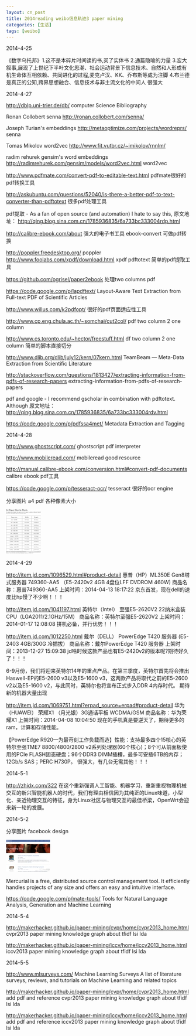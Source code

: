 ```yaml
---
layout: cn_post
title: 2014reading weibo信息轨迹3 paper mining
categories: [生活]
tags: [weibo]
---
```


2014-4-25

《数字乌托邦》1.这不是本碎片时间读的书,买了实体书 2.通篇隐喻的力量 3.宏大叙事,展现了上世纪下半叶文化思潮、社会运动背景下信息技术、自然和人形成有机生命体互相依赖、共同进化的过程,麦克卢汉、KK、乔布斯等成为注脚 4.布兰德是真正的公知,跨界思想融合、信息技术与非主流文化的中间人 很强大

2014-4-27

http://dblp.uni-trier.de/db/ computer Science Bibliography

Ronan Collobert senna http://ronan.collobert.com/senna/

Joseph Turian's embeddings http://metaoptimize.com/projects/wordreprs/ senna

Tomas Mikolov word2vec http://www.fit.vutbr.cz/~imikolov/rnnlm/

radim rehurek gensim's word embeddings http://radimrehurek.com/gensim/models/word2vec.html word2vec

http://www.pdfmate.com/convert-pdf-to-editable-text.html pdfmate很好的pdf转换工具

http://askubuntu.com/questions/52040/is-there-a-better-pdf-to-text-converter-than-pdftotext 很多pdf处理工具

pdf提取 - As a fan of open source (and automation) I hate to say this, 原文地址： http://qing.blog.sina.com.cn/1785936835/6a733bc333004rdp.html

http://calibre-ebook.com/about 强大的电子书工具 ebook-convert 可做pdf转换

http://poppler.freedesktop.org/ poppler http://www.foolabs.com/xpdf/download.html xpdf pdftotext 简单的pdf提取工具

https://github.com/ogrisel/paper2ebook 处理two columns pdf

https://code.google.com/p/lapdftext/ Layout-Aware Text Extraction from Full-text PDF of Scientific Articles

http://www.willus.com/k2pdfopt/ 很好的pdf页面适应性工具

http://www.cp.eng.chula.ac.th/~somchai/cut2col/ pdf two column 2 one column

http://www.cs.toronto.edu/~hector/freestuff.html df two column 2 one column 简单的脚本直接切分

http://www.dlib.org/dlib/july12/kern/07kern.html TeamBeam — Meta-Data Extraction from Scientific Literature

http://stackoverflow.com/questions/1813427/extracting-information-from-pdfs-of-research-papers extracting-information-from-pdfs-of-research-papers

pdf and google - I recommend gscholar in combination with pdftotext. Although 原文地址： http://qing.blog.sina.com.cn/1785936835/6a733bc333004rdv.html

https://code.google.com/p/pdfssa4met/ Metadata Extraction and Tagging

2014-4-28

http://www.ghostscript.com/ ghostscript pdf interpreter

http://www.mobileread.com/ mobileread good resource

http://manual.calibre-ebook.com/conversion.html#convert-pdf-documents calibre ebook pdf工具

https://code.google.com/p/tesseract-ocr/ tesseract 很好的ocr engine

分享图片 a4 pdf 各种像素大小

![pixels](/images/2014-04-weibo-pixels.jpg)

2014-4-29

http://item.jd.com/1096529.html#product-detail 惠普（HP）ML350E Gen8塔式服务器 749360-AA5 （E5-2420v2 4GB 4盘位LFF DVDROM 460W) 商品名称：惠普749360-AA5 上架时间：2014-04-13 18:17:22 京东首发，现在dell的速度比hp慢了不少啊！！！

http://item.jd.com/1041197.html 英特尔（Intel） 至强E5-2620V2 22纳米盒装CPU（LGA2011/2.1GHz/15M） 商品名称：英特尔至强E5-2620V2 上架时间：2014-01-17 12:08:08 拼机必备，并行优势！！！

http://item.jd.com/1012250.html 戴尔（DELL） PowerEdge T420 服务器 (E5-2403 4GB/300G 冷插拔） 商品名称：戴尔PowerEdge T420 服务器 上架时间：2013-12-27 15:09:38 jd啥时候这款产品也有E5-2420v2的版本呢?期待好久了！！！

6-9月份，我们将迎来英特尔14年的重点产品。在第三季度，英特尔首先将会推出Haswell-EP的E5-2600 v3以及E5-1600 v3，这两款产品将取代之前的E5-2600 v2以及E5-1600 v2，与此同时，英特尔也将宣布正式步入DDR 4内存时代。 期待新的机器大量出现

http://item.jd.com/1069751.html?erpad_source=erpad#product-detail 华为（HUAWEI） 荣耀X1 （月光银）3G通话平板 WCDMA/GSM 商品名称：华为荣耀X1 上架时间：2014-04-08 10:04:50 现在的手机真是要逆天了，期待更多的ram，计算和存储性能。

【PowerEdge R920—为最苛刻工作负载而造】性能：支持最多四个15核心的英特尔至强TME7 8800/4800/2800 v2系列处理器(60个核心)；8个可从前面板使用的PCIe FLASH固态硬盘；96个DDR3 DIMM插槽，最多可安插6TB的内存；12Gb/s SAS；PERC H730P。 很强大，有几台无需其他！！！

2014-5-1

http://zhidx.com/322 在这个重新强调人工智能、机器学习，重新重视物理机械交互的新兴智能机器人的时代，我们有理由相信因为其纯正的Linux味道，小型化、亲近物理交互的特征，身为Linux社区与物理交互的最佳桥梁，OpenWrt会迎来新一轮的发展。

2014-5-2

分享图片 facebook design

![facebook](/images/2014-05-weibo-facebook.jpg)

Mercurial is a free, distributed source control management tool. It efficiently handles projects of any size and offers an easy and intuitive interface.

https://code.google.com/p/mate-tools/ Tools for Natural Language Analysis, Generation and Machine Learning

2014-5-4

http://makerhacker.github.io/paper-mining/cvpr/home/cvpr2013_home.html cvpr2013 paper mining knowledge graph about tfidf lsi lda

http://makerhacker.github.io/paper-mining/iccv/home/iccv2013_home.html iccv2013 paper mining knowledge graph about tfidf lsi lda

2014-5-5 

http://www.mlsurveys.com/ Machine Learning Surveys A list of literature surveys, reviews, and tutorials on Machine Learning and related topics

http://makerhacker.github.io/paper-mining/cvpr/home/cvpr2013_home.html add pdf and reference cvpr2013 paper mining knowledge graph about tfidf lsi lda

http://makerhacker.github.io/paper-mining/iccv/home/iccv2013_home.html add pdf and reference iccv2013 paper mining knowledge graph about tfidf lsi lda


